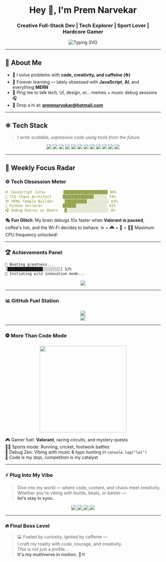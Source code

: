 <h1 align="center">Hey 👋, I'm Prem Narvekar</h1>
<h3 align="center">Creative Full-Stack Dev | Tech Explorer | Sport Lover | Hardcore Gamer</h3>

<p align="center">
  <img src="https://readme-typing-svg.herokuapp.com?font=Fira+Code&duration=3000&pause=1000&color=00F7FF&center=true&vCenter=true&width=500&lines=Turning+Ideas+into+Code.;From+Pixels+to+Products.;Code.+Create.+Repeat.🚀" alt="Typing SVG" />
</p>

---

## 🧬 About Me

- 🧹 I solve problems with **code, creativity, and caffeine (☕)**
- 🌱 Forever learning — lately obsessed with **JavaScript**, **AI**, and everything **MERN**
- 💬 Ping me to talk tech, UI, design, or... memes + music debug sessions 🎧
- 📧 Drop a hi at: **premnarvekar@hotmail.com**

---

## ⚛️ Tech Stack

> *I write scalable, expressive code using tools from the future.*

<p align="center">
  <img src="https://img.shields.io/badge/-JavaScript-yellow?style=flat-square&logo=javascript" />
  <img src="https://img.shields.io/badge/-TypeScript-blue?style=flat-square&logo=typescript" />
  <img src="https://img.shields.io/badge/-React-black?style=flat-square&logo=react" />
  <img src="https://img.shields.io/badge/-Node.js-green?style=flat-square&logo=node.js" />
  <img src="https://img.shields.io/badge/-Python-3776AB?style=flat-square&logo=python" />
  <img src="https://img.shields.io/badge/-Ruby-red?style=flat-square&logo=ruby" />
  <img src="https://img.shields.io/badge/-AI-grey?style=flat-square&logo=openai" />
  <img src="https://img.shields.io/badge/-Machine%20Learning-orange?style=flat-square&logo=tensorflow" />
  <img src="https://img.shields.io/badge/-MongoDB-4EA94B?style=flat-square&logo=mongodb" />
  <img src="https://img.shields.io/badge/-Next.js-black?style=flat-square&logo=next.js" />
  <img src="https://img.shields.io/badge/-HTML-E34F26?style=flat-square&logo=html5" />
  <img src="https://img.shields.io/badge/-CSS-1572B6?style=flat-square&logo=css3" />
</p>

---

## 📅 Weekly Focus Radar

### ⚙️ Tech Obsession Meter

```yaml
🌐 JavaScript Jutsu        ▓▓▓▓▓▓▓▓▓▓▓▓▓▓▓▓▓▓▓▓ 96%
🎨 CSS Chaos Architect     ▓▓▓▓▓▓▓▓▓▓▓▓▓▓░░░░░░ 74%
🏗️ HTML Temple Builder     ▓▓▓▓▓▓▓▓▓▓░░░░░░░░░░ 63%
🐍 Python Sorcerer         ▓▓▓▓▓▓░░░░░░░░░░░░░░ 42%
🎧 Debug Dances w/ Beats   ▓░░░░░░░░░░░░░░░░░░░ 8%
```

🎭 **Fun Glitch**: My brain debugs 10x faster when **Valorant is paused**, coffee's hot, and the Wi-Fi decides to behave. 
☕️ + 🎮 + 📶 = 🧠💥 Maximum CPU frequency unlocked!

---

### 🏆 Achievements Panel

```bash
🧠 Booting greatness...
[████████████████░░░░░░░░] 52%
🔁 Initiating wild innovation mode...
```

<p align="center">
  <img src="https://github-readme-streak-stats.herokuapp.com/?user=premnarvekar&theme=highcontrast&hide_border=true" />
</p>

---

### 📊 GitHub Fuel Station

<p align="center">
  <img src="https://github-readme-stats.vercel.app/api?username=premnarvekar&show_icons=true&theme=radical&hide_border=true" />
  <br/>
  <img src="https://github-readme-stats.vercel.app/api/top-langs/?username=premnarvekar&layout=compact&theme=radical&hide_border=true" />
</p>

---

### ⚽ More Than Code Mode

<p align="center">
  <img src="https://media.giphy.com/media/xT9IgzoKnwFNmISR8I/giphy.gif" width="280" />
</p>

🎮 Gamer fuel: **Valorant**, racing circuits, and mystery quests  
🏃‍♂️ Sports mode: Running, cricket, footwork battles  
🧘 Debug Zen: Vibing with music & typo hunting in `console.log("lol")`  
💫 Code is my dojo, competition is my catalyst

---

### ⚡ Plug Into My Vibe

> Dive into my world — where code, content, and chaos meet creativity.  
> Whether you're vibing with builds, beats, or banter —  
> **let’s stay in sync.**

<p align="center">
  <a href="https://www.linkedin.com/in/prem-narvekar-80925a331/" target="_blank">
    <img src="https://img.shields.io/badge/-LinkedIn-0077B5?style=for-the-badge&logo=linkedin" />
  </a>
  <a href="https://x.com/PremNarvekar" target="_blank">
    <img src="https://img.shields.io/badge/-X-black?style=for-the-badge&logo=x" />
  </a>
  <a href="https://instagram.com/premnarvekar9" target="_blank">
    <img src="https://img.shields.io/badge/-Instagram-E4405F?style=for-the-badge&logo=instagram" />
  </a>
  <a href="https://youtube.com/@premnarvekar" target="_blank">
    <img src="https://img.shields.io/badge/-YouTube-FF0000?style=for-the-badge&logo=youtube" />
  </a>
</p>

---

### 🔥 Final Boss Level

> 💻 Fueled by curiosity, ignited by caffeine —  
> I craft my reality with code, courage, and creativity.  
> This is not just a profile...  
> **It's my multiverse in motion.** 🌌⚒️




